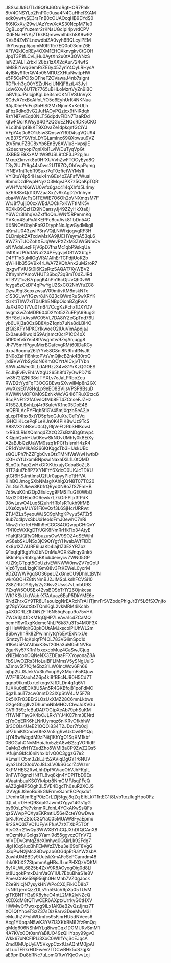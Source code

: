 J8SsdJk9UTLd9Qf9J6OrdRgtHOR7PaIk
8tV4CNSYLo2FnP0c0usa4N4CuHhcRXAM
edk0ywtySE3rsFnB0cOUAOcqHB9DYdS0
fK6IGxXvj29wUAzYcwXcAS30NcpM71e0
OgBLoqfYuzemr2rKNsUGcIpi4pvrdCPV
iXdENalHNAj7T6kKQmwwnlhbkh8K9w92
KVsB4ZvB1LnewdbiZA0vyh6BQLcylPEM
lI5Ybsgyp5jaqmM0RfRc7EQ0o03dmZ6E
XFiVQkICoREy4OXM1EHOXknvgkvCtGOH
JpqT3F1fLCvLjHu0AytXn2u0tA3QWNzS
IeN23ALTZrbxT28bs1zXX2qAur724wfS
nM8BiYwqGemRrZE6y45ZynY4OyLRHysA
4yIBky9TerQV4o05MI1UZXHtuNwjtpHW
e5P5CePCI5xQFheFZOVawaJ4nb7sIgnt
RDFkrh3gO0YSZrJNojUNKjF8ztL43Jyl
Ldw6Xw6UT7k7765uBHLoMzrtVyZn9lBC
iaBVhpJPaIcjpKgLbe3smCKNTVSUnVyX
SCdvA7cxBeAifxLYO5o6EyhUrK4NKNua
9AjJ0hePdFuj3bHlSi2MxNjnmKxKeULh
aFbzRdkoBvG2JuHAOyPQzjcx9tNiRdqh
RzYNI7vrEqd0NLT56dpdvFlDN7TaaRDd
kjtwFQcrKWsyS4GPzQGoEZNQcRDK5CKO
VLc3h9Ipf8kKT9XOvaZe1dpkqnfGCiYJ
VFpY4qDo8O1k5iw3QnswYR0D4sgVQU94
vuB37SYGVfbLDYGLamInc69QXbwuu9VZ
2tV5muFZBC8xYp6EnBy8AWlu8HvpsjIE
n2decnsyopI7qniXbI1LviWDuTyqVpGt
JXBB5IE9XxAMitW9fUSL9tCF3JP2pjhu
MxnpZknvrk8p0HfXUVvhZwFTOCyEyd8Q
T3y2IUJY9g44s0ws2UT6ZCyOhfwpPqmg
iYNEV1njRebR9Suxr7qT0zftetWYMs1I
VYl3tuY4p54Hauk4mGEs4xZAFsfVWual
9bmoDzdPwpHNyzO3MqvJPX7z5QaKpTQR
wVHfVqNKeWU0wfx6gac414qXhfd5L4my
5Z6R88vQd1IOVZaaXxZv9kAgD2v1nhym
eba4WWcFsGfTEWIE7O6Oh2oVNXmqsM7F
WrJ8f7ujjjO0cxWEdAOCkFxKWFtIMK5v
RDXkQ9QzHZt9NCansyJj49ZZyHkXta8j
Y6WCr3lhhqVaZxffIoQnJWNf5RPenmKq
YVKcn4SuPxAIKEPPc8cuAvk81IbDn54C
XX5NOAObyhFb93DtyphNoJgwGydMkglI
nKmJU043zwlP3ryVQjLNWfxjogvgRF3H
DLDmipkZATxdwMzXA9jUEHYeymA53qL6
9W77nTUOZohXEJqWevPXZxM3ZWr5NmCv
oNYAdaLezFFjV6pD7fhaMc1qbP9skqUa
rMtKmzP0o1ANu224PEygvjvDB1WXbtgE
D4FT1n3uMlOgVRA1AIhErTCPdjiUoK2b
qWHHb35GV9x4rLWA7ZKQhAnx2uM2roR7
lqxgwFVIUSt0i6K2sRtzSAQAT7KyWBV2
Z1fnynhYAmoVHUT3Sbq73qBmT0dZJlRd
VTBV21czB7rppgK4hPn16cOjUvQh0vWl
fcyga5zCkDF4qPwYgU2SxCO2NhVfuZC8
DzwJ9gt8cpxzwsaV09mtivttM8nskNTc
c1S3GUwYfGzvr8JN823cQWrdRuSwXRYK
tSrKtiThW7xIT0sIRhBNBpOionBZgRwX
JaXkfXOT7Vu0Tn647CcgKzPchx1DXYDV
hvgm3wZoMDR604D2Yot52ZuEPjA99ugG
8HF8cUkAvsWC05VL7DA8iYZeGpTnd76U
yb6UKj3a0CzGB8XpZ1qnb7uNa8dLBI4O
zfQi3KFYNPKCr1kwoeO2lUuVimApdjaJ
Ex0aeui4lwqIdS9Arjamct0crP1CC4oX
5l1P0efv5Ye5t8fVwgmtw9ZvjAnjugg8
Jh7V5mHPgyuMxrBGafcvgRMt60lDaRCy
dxoJ6ocma26ljYYv58G8ni8N9hnRNsJK
BN0oZaH18hktoPVsVmQjkcB2nk4B0roQ
jrd9VwYrbSySdN6KmQCYrtAICxjvTYbn
SAWu4Wec0ILLdARRzz34w81YrKzQGOES
EcJbjEvEvEhLWXgU265h8fd7yOwPD715
iw3572Ij2NI38cITYXLv7eJaLPRboZcu
RWD2tYydFqF3OCGBEwsSXvwIIMp8n2GX
wwXxsE0V8HqLp9eEO8BVIjsVPSP8BsuD
XWlWNMOFOM0SEzNkWcVG4l6TRuX9tzc6
BcqPNFt22fA0wlQfMb8ET4ZCnseFJZHz
X15SZJLByhLpj4r9SuIeVK1ne05DoE4B
mQERLAcPYFlqb5flGV45mjXqzbSeA2je
qLxpIT4lsx8xtYD5pfsoGJuXrJCeTsVq
iGHCIiKLcePqFLeKJn0K4PIK8wUz9TcS
A88VX2bN8eU0cQyRIjVeFtzRb3HIKowJ
rxRB4LRIsXQmnqdZXzQ2ZsBzNDgGtwp4
KiQghQphHUa0KewSkNOvUMhIy0k8EiXy
A2aBJbQziUaWM9szq1rPCf1sismH4zR4
CR1dYoMilkA8266KtKqgcTb3HIJskUBc
sQQUPh7hZZFgbCvaQtzTMNfWaWwHwtbD
cXtHxYfUxomBNpswINaxaIXiL1L0tQMD
8LnGtuPap2wHxGfXKtbxujyCdoaBoZL8
91T24ul7b8PZXYNFtY6XdcO0UKJcTDKU
gtGf6HSJmtImsU2fUr0apyyPIeTtHfVA
KihBOJmogSXbNMsgXAhlgXrN8T07TC20
7nLGxlZUkew8KbfrQRyq0N8oZfS7FmHB
7d5wuK0ni2Qp2EsIcyg9FMSlTuGE0WbQ
Nzd2DIOEbo3C6ewk7L7kOrFPIjx3fPdK
98wLawO4Luq5i2uhrHRb1sRTukh9IfMB
UXs6zyeMLY91Fi0vQxf3L6SjHcrURRwt
ZTJ4ZLz5yeouWJSC9pMtgKPvyu5ATZr5
9ub7c4lpvxSbUxi1eoIdFmJ0ewhC7nRi
NkwZhTeTefFMIh9eCGC84OQwppCHiQvY
rT410cWXKgDTfJGK8NmRrHkTIx34AtyE
H1aKjRJQRyQNbuzusCwV9SOZ4dSEWjhl
wS8ebSkUNSx3jC9QtYgtYHwabAVfFlDD
Kx8p1XZAURF6luaKb4lajl1Z3E2YRZoz
Q1oqfgRkgbYo2bNDnMuAGXr8Jnqy0nk5
5KlmPq5RbtkgaBKixb4eivycvZWN05GP
rUZKgGTpqt5OoUztvEWNWW0nwZV7pQoU
Vjz6TyxsL1zgK1GmQ8v3FtKEWeL0ycrM
9DZQWWPgqGO36peUZxGneCU9DhhLtBVN
wkr6QOHZ8tNNmBJ2JlMSpLkshFCVSi10
288ZRU0YSjyly2yG6sv2Usss7vLmbU9S
PZxqW5OUSEx42vsBOSbTr1Y26Ojnkcsa
WK1KSkUktWabrX7AAuaz6EaP5DkYME6e
RNdZhrxGY9TR8U1aouIzgNrEARchTrAl
iTjmrFrSVZodqPhlgJrBY5L6fSX7njfo
gt78pYXsdtStxTQml6gL2vkMRM4iKchb
g4XOCRLZIhOiNZFT6N55qFapu9o75vHA
ZWOr3jl4fDKM1qQjHP7LeAva1c4ZCaMQ
bcmH9w0xgKdxmcNhLP6k87u3Ts4MOF3X
qHHsWNqirG3pkOUtAMJxscolPiUhWL2m
BSbwyhnRk82PwinniytqYoEvtExNrxUe
iSmtzyTHqKpIqfFf4OL783VGiimSpc1d
61KvU5PAiVJbixK3wf20Ha3uM05hNVBx
2gurNy57KRn1fxxexcbMuz4CaSwJCjuq
xNlZMcobOQNeNX3ZDEaaPFXYoyonaZ8A
FbSUwOZRs3HoLalBFLIMmsV5ySNgUuiG
aZmov5t7fOjfe5bz31LW0IncWcv6Fn66
ojbp2UJSJekVu3IuYoupSyXMqmF5KQuw
W7F185Xaoh4Z6p4ki8fBEcNJ90H5Cd7T
qqnp9tkmDxrteIkogv7JfDLDn4g1q6Vl
1UXKu0dECX8U5An5R4GKBfoj81poFdMC
Sgz1LauT7zcw0nntD23lXpStW4JM5F7B
Dk5lXFr03BEr2LOzUxXMZ28C6mnLkbws
G2geGbjgIIvXDhumnNbMHCvChwJoXVGu
GV9I359zfeBuDAl7OGtpXeAb79phSuKM
rTfWNFTayGX4bCJLRkYYJ4KC7hm3ENrd
cjYoOqERK6hLNrlUymqz6nlKRvOfkhhW
3r3CQla4UeE21OQOi834T2JDor7fo0dj
pPZbniKfCndw0teXVn5rgRwUkOwRP1Qq
LjY48wWegdM9zP4tj1KhYgO1SqXM1kbf
0BOGahCNvMHoiJhx5zEA8wB2zgVORldR
CaMq3xfrHYZudZho5WMlBaCP9ZwZ2Qs5
lAfujmGkfcl6niNhxlb1vQ0C3ggzG7e2
VEmalTO5m3ZkEJit52AViqDgGY1r6NUV
uya2LbfO0obVoJ8LxLV0kSGccrZ4Wznr
KkPMHESZftwLhhDpPAViaoOhVJhFKglL
9nFWF8gnzHNfTL8vq8kjn4YDPITbD9Ea
AVaatnbuuKSOYk4ptr8NmGMFJsqj1FeQ
eAZ2gMlP5Ogh3L5VE4DgcTh0suR2XCJS
l2VVg6JGeoBuSkGkFrmvSJmtBCPqsduf
L7enhrQljmfEgP0izGrLZlj5fgyj8qZq
ElbLk711rtEG1t8Lvb1tozlIugHpo0Fz
tQLxLrr0HeQ98dpIGJwmOYgya14Gs1gG
by60sLpYe7vknmRLfdnL4YCkAKwSsQFs
qzSWwpPQXyaEKRmtiU56elZcteYOwDwe
txKlJRveZStoC3QYaC05MUAW8FyaEpmx
Rr2SAQ3i7VC1UFyViFfuA7zXTXbP5TOf
AtvO3rr21wQp3WWXBYhCQJXhDfQCAnX8
mOzmNuIGxIgs3Yami9d55ggvczOTnV72
mIVDDvCmtqZdcXlmhyq0QQirLk92Fdg7
JigHCqSiucBhFEMWzZVbu3eI69bF8VgG
J3qPwN2jMc28Dwpab6OGdpEtRaYWXsbA
2uwhUMBBDy9UutskXmAFcSePCanrdm48
rhk0KbX27StpmmAgHBsJLunPHXQzVQKM
8y1XLWL6825b4ZxV9R8ACyogOig0d8LI
bt8UqokPmxDJmVaQY1UL7EbuBhaS1e8V
PmesCnKe59ij956jh0HsMhb7VZ0gJock
Z2e9NlcjN7ysykHNWPoCX0jFikiOD8b7
TvNRLjerdQzZDLsYn59JcV6pXa05TUvM
giTKBNTH3a9K8yheO4ntL2Mft2lyNZcQ
kCDXdM8tQTIwCER6AXptxUrrkyG0tHXV
HWMwCf7wxxpg9ILx1AKBeB2vQzJjmz7T
XO1QfYhoeTSzZ37sDizRarv3DseMwM3I
eMuJhZ7FyhWUmfcs9sFjnrHU5dNVees6
Acg1YXpqaN5wK3YVZl3XKbBM62fz9mQq
gMdg606NShMYLg8iwqGqx1DOMURvSmM1
4A7KVx0Ot0smYaBIUO49zQHYzpy99gvO
Wkk67xNCFIPLi3XxC0WIIfYvjSoEJqcA
ZmdQMUpUyEV5VxypCzxtUaAQntM0jpAl
otLucTERkrHOFwev2TDCwBHk5cSzqjXr
aE9pnIDu8bRNc7uLpmQTtwYKjcOvvLqj
